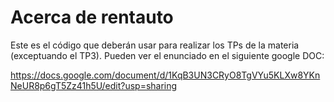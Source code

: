<h1>Acerca de rentauto</h1>

Este es el código que deberán usar para realizar los TPs de la materia (exceptuando el TP3). Pueden ver el enunciado en el siguiente google DOC:

https://docs.google.com/document/d/1KqB3UN3CRyO8TgVYu5KLXw8YKnNeUR8p6gT5Zz41h5U/edit?usp=sharing
